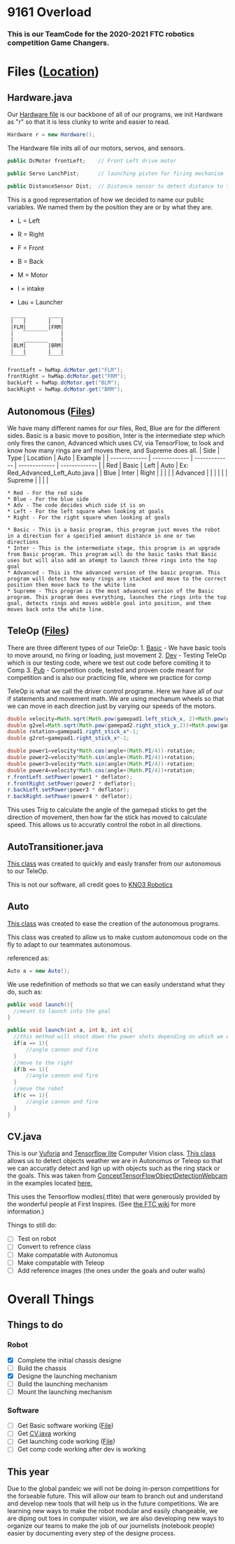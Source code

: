 # 9161 Overload
### This is our TeamCode for the 2020-2021 FTC robotics competition Game Changers.

# Files ([Location](https://github.com/BenGhent/FTC-2020-Game-Changers/tree/master/TeamCode/src/main/java/org/firstinspires/ftc/teamcode))
  ## Hardware.java

  Our [Hardware file](https://github.com/BenGhent/FTC-2020-Game-Changers/blob/master/TeamCode/src/main/java/org/firstinspires/ftc/teamcode/Hardware.java) is our backbone of all of our programs, we init Hardware as "r" so that it is less clunky to write and easier to read.
  ```java
  Hardware r = new Hardware();
  ```
  The Hardware file inits all of our motors, servos, and sensors.

  ```java
  public DcMotor frontLeft;    // Front Left drive motor
  
  public Servo LanchPist;      // launching piston for firing mechanism
  
  public DistanceSensor Dist;  // Distance sensor to detect distance to the goal
  ```

  This is a good representation of how we decided to name our public variables. We named them by the position they are or by what they are.

   * L = Left
   * R = Right
   * F = Front
   * B = Back
   * M = Motor

   * I = intake
   * Lau = Launcher
  ```
   _____       _____
   |   |       |   |
   |FLM|       |FRM|
   |   ‾‾‾‾‾‾‾‾    |
   |   ________    |
   |BLM|       |BRM|
   |   |       |   |
   ‾‾‾‾‾       ‾‾‾‾‾
   ```
   ```java
   frontLeft = hwMap.dcMotor.get("FLM");
   frontRight = hwMap.dcMotor.get("FRM");
   backLeft = hwMap.dcMotor.get("BLM");
   backRight = hwMap.dcMotor.get("BRM");
   ```

  ## Autonomous ([Files](https://github.com/BenGhent/FTC-2020-Game-Changers/tree/master/TeamCode/src/main/java/org/firstinspires/ftc/teamcode/Autos))

  We have many different names for our files, Red, Blue are for the different sides. Basic is a basic move to position, Inter is the intermediate step which only fires the canon, Advanced which uses CV, via TensorFlow, to look and know how many rings are anf moves there, and Supreme does all.
  | Side  | Type | Location  | Auto  | Example |
  | ------------- | ------------- | ------------- | ------------- | ------------- |
  | Red  | Basic  | Left  | Auto  | Ex: Red_Advanced_Left_Auto.java  |
  | Blue  | Inter  | Right  |   |   |
  |   | Advanced  |   |   |   |
  |   | Supreme  |   |   |   |

    * Red - For the red side
    * Blue - For the blue side
    * Adv - The code decides which side it is on
    * Left - For the left square when looking at goals
    * Right - For the right square when looking at goals

    * Basic - This is a basic program, this program just moves the robot in a direction for a specified amount distance in one or two directions
    * Inter - This is the intermediate stage, this program is an upgrade from Basic program. This program will do the basic tasks that Basic uses but will also add an atempt to launch three rings into the top goal
    * Advanced - This is the advanced version of the basic program. This program will detect how many rings are stacked and move to the correct position then move back to the white line
    * Supreme - This program is the most advanced version of the Basic program. This program does everything, launches the rings into the top goal, detects rings and moves wobble goal into position, and them moves back onto the white line.

  ## TeleOp ([Files](https://github.com/BenGhent/FTC-2020-Game-Changers/tree/master/TeamCode/src/main/java/org/firstinspires/ftc/teamcode/TeleOp))

  There are three different types of our TeleOp:
    1. [Basic](https://github.com/BenGhent/FTC-2020-Game-Changers/blob/master/TeamCode/src/main/java/org/firstinspires/ftc/teamcode/TeleOp/TeleOp_Basic.java) - We have basic tools to move around, no firing or loading, just movement
    2. [Dev](https://github.com/BenGhent/FTC-2020-Game-Changers/blob/master/TeamCode/src/main/java/org/firstinspires/ftc/teamcode/TeleOp/TeleOp_Dev.java) - Testing TeleOp which is our testing code, where we test out code before comiting it to Comp
    3. [Pub](https://github.com/BenGhent/FTC-2020-Game-Changers/blob/master/TeamCode/src/main/java/org/firstinspires/ftc/teamcode/TeleOp/TeleOp_Pub.java) - Competition code, tested and proven code meant for competition and is also our practicing file, where we practice for comp

  TeleOp is what we call the driver control programe. Here we have all of our if statements and movement math. We are using mechanum wheels so that we can move in each direction just by varying our speeds of the motors.

  ```java
  double velocity=Math.sqrt(Math.pow(gamepad1.left_stick_x, 2)+Math.pow(gamepad1.left_stick_y, 2));
  double g2vel=Math.sqrt(Math.pow(gamepad2.right_stick_y,2))+Math.pow(gamepad2.right_stick_x,2);
  double rotation=gamepad1.right_stick_x*-1;
  double g2rot=gamepad1.right_stick_x*-1;

  double power1=velocity*Math.cos(angle+(Math.PI/4))-rotation;
  double power2=velocity*Math.sin(angle+(Math.PI/4))+rotation;
  double power3=velocity*Math.sin(angle+(Math.PI/4))-rotation;
  double power4=velocity*Math.cos(angle+(Math.PI/4))+rotation;
  r.frontLeft.setPower(power1 * deflator);
  r.frontRight.setPower(power2 * deflator);
  r.backLeft.setPower(power3 * deflator);
  r.backRight.setPower(power4 * deflator);
  ```

  This uses Trig to calculate the angle of the gamepad sticks to get the direction of movement, then how far the stick has moved to calculate speed. This allows us to accuratly control the robot in all directions.

  ## AutoTransitioner.java

  [This class](https://github.com/BenGhent/FTC-2020-Game-Changers/blob/master/TeamCode/src/main/java/org/firstinspires/ftc/teamcode/AutoTransitioner.java) was created to quickly and easly transfer from our autonomous to our TeleOp.

  This is not our software, all credit goes to [KNO3 Robotics](https://github.com/KNO3Robotics)

  ## Auto

  [This class](https://github.com/BenGhent/FTC-2020-Game-Changers/blob/master/TeamCode/src/main/java/org/firstinspires/ftc/teamcode/Autos/Auto.java) was created to ease the creation of the autonomous programs.

  This class was created to allow us to make custom autonomous code on the fly to adapt to our teammates autonomous.

  referenced as:
  ```java
  Auto a = new Auto();
  ```

  We use redefinition of methods so that we can easily understand what they do, such as:

  ```java
  public void launch(){
    //meant to launch into the goal
}

public void launch(int a, int b, int c){
    //this method will shoot down the power shots depending on which we want
    if(a == 1){
        //angle cannon and fire
    }
    //move to the right
    if(b == 1){
        //angle cannon and fire
    }
    //move the robot
    if(c == 1){
        //angle cannon and fire
    }
}

  ```

  ## CV.java
  
  This is our [Vuforia](https://developer.vuforia.com/) and [Tensorflow lite](https://www.tensorflow.org/lite) Computer Vision class. [This class](https://github.com/BenGhent/FTC-2020-Game-Changers/blob/master/TeamCode/src/main/java/org/firstinspires/ftc/teamcode/CV.java) allows us to detect objects weather we are in Autonomus or Teleop so that we can accuratly detect and lign up with objects such as the ring stack or the goals. This was taken from [ConceptTensorFlowObjectDetectionWebcam](https://github.com/BenGhent/FTC-2020-Game-Changers/blob/master/FtcRobotController/src/main/java/org/firstinspires/ftc/robotcontroller/external/samples/ConceptTensorFlowObjectDetectionWebcam.java) in the examples located [here.](https://github.com/BenGhent/FTC-2020-Game-Changers/blob/master/FtcRobotController/src/main/java/org/firstinspires/ftc/robotcontroller/external/samples)
  
  This uses the Tensorflow modles(.tflite) that were generously provided by the wonderful people at First Inspires. (See [the FTC wiki](https://github.com/FIRST-Tech-Challenge/FtcRobotController/wiki/Java-Sample-TensorFlow-Object-Detection-Op-Mode) for more information.)
  
  Things to still do:
  - [ ] Test on robot
  - [ ] Convert to refrence class
  - [ ] Make compatable with Autonomus
  - [ ] Make compatable with Teleop
  - [ ] Add reference images (the ones under the goals and outer walls)
  
  # Overall Things
  
  ## Things to do
  
  ### Robot
  - [X] Complete the initial chassis designe
  - [ ] Build the chassis
  - [X] Designe the launching mechanism
  - [ ] Build the launching mechanism
  - [ ] Mount the launching mechanism
  
  ### Software
  - [ ] Get Basic software working ([File](https://github.com/BenGhent/FTC-2020-Game-Changers/blob/master/TeamCode/src/main/java/org/firstinspires/ftc/teamcode/TeleOp/TeleOp_Basic.java))
  - [ ] Get [CV.java](https://github.com/BenGhent/FTC-2020-Game-Changers/blob/master/TeamCode/src/main/java/org/firstinspires/ftc/teamcode/CV.java) working
  - [ ] Get launching code working ([File](https://github.com/BenGhent/FTC-2020-Game-Changers/blob/master/TeamCode/src/main/java/org/firstinspires/ftc/teamcode/TeleOp/TeleOp_Dev.java))
  - [ ] Get comp code working after dev is working
  
  ## This year
  
  Due to the global pandeic we will not be doing in-person competitions for the forseable future. This will allow our team to branch out and understand and develop new tools that will help us in the future competitions. We are learning new ways to make the robot modular and easily changeable, we are diping out toes in computer vision, we are also developing new ways to organize our teams to make the job of our journelists (notebook people) easier by documenting every step of the designe process.
